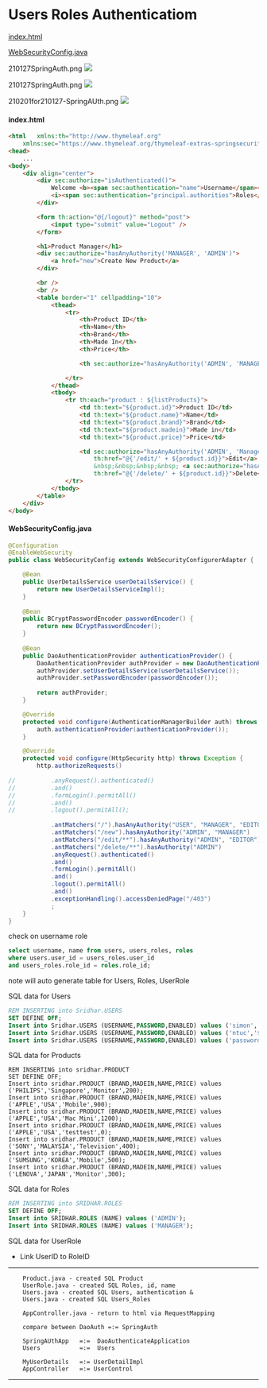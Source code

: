 Users Roles Authenticatiom
===


[ index.html ]( /210127-SpringAUth/index.html)

[ WebSecurityConfig.java ]( /210127-SpringAUth/WebSecurityConfig.java)

210127SpringAuth.png <img src="210127SpringAuth.png">

210127SpringAuth.png <img src="210127SpringAuth">

210201for210127-SpringAUth.png <img src="210201for210127-SpringAUth.png">

#### index.html
``` html
<html 	xmlns:th="http://www.thymeleaf.org"
	xmlns:sec="https://www.thymeleaf.org/thymeleaf-extras-springsecurity5">
<head>
	...
<body>
	<div align="center">
		<div sec:authorize="isAuthenticated()">
			Welcome <b><span sec:authentication="name">Username</span></b> &nbsp;
			<i><span sec:authentication="principal.authorities">Roles</span></i>
		</div>

		<form th:action="@{/logout}" method="post">
			<input type="submit" value="Logout" />
		</form>

		<h1>Product Manager</h1>
		<div sec:authorize="hasAnyAuthority('MANAGER', 'ADMIN')">
			<a href="new">Create New Product</a>
		</div>

		<br />
		<br />
		<table border="1" cellpadding="10">
			<thead>
				<tr>
					<th>Product ID</th>
					<th>Name</th>
					<th>Brand</th>
					<th>Made In</th>
					<th>Price</th>

					<th sec:authorize="hasAnyAuthority('ADMIN', 'MANAGER')">Actions</th>

				</tr>
			</thead>
			<tbody>
				<tr th:each="product : ${listProducts}">
					<td th:text="${product.id}">Product ID</td>
					<td th:text="${product.name}">Name</td>
					<td th:text="${product.brand}">Brand</td>
					<td th:text="${product.madein}">Made in</td>
					<td th:text="${product.price}">Price</td>

					<td sec:authorize="hasAnyAuthority('ADMIN', 'Manager')"><a
						th:href="@{'/edit/' + ${product.id}}">Edit</a>
						&nbsp;&nbsp;&nbsp;&nbsp; <a sec:authorize="hasAuthority('ADMIN')"
						th:href="@{'/delete/' + ${product.id}}">Delete</a></td>
				</tr>
			</tbody>
		</table>
	</div>
</body>
```

#### WebSecurityConfig.java
``` java
@Configuration
@EnableWebSecurity
public class WebSecurityConfig extends WebSecurityConfigurerAdapter {

	@Bean
	public UserDetailsService userDetailsService() {
		return new UserDetailsServiceImpl();
	}
	
	@Bean
	public BCryptPasswordEncoder passwordEncoder() {
		return new BCryptPasswordEncoder();
	}
	
	@Bean
	public DaoAuthenticationProvider authenticationProvider() {
		DaoAuthenticationProvider authProvider = new DaoAuthenticationProvider();
		authProvider.setUserDetailsService(userDetailsService());
		authProvider.setPasswordEncoder(passwordEncoder());
		
		return authProvider;
	}

	@Override
	protected void configure(AuthenticationManagerBuilder auth) throws Exception {
		auth.authenticationProvider(authenticationProvider());
	}

	@Override
	protected void configure(HttpSecurity http) throws Exception {
		http.authorizeRequests()
		
//			.anyRequest().authenticated()
//			.and()
//			.formLogin().permitAll()
//			.and()
//			.logout().permitAll();
		
			.antMatchers("/").hasAnyAuthority("USER", "MANAGER", "EDITOR", "ADMIN")
			.antMatchers("/new").hasAnyAuthority("ADMIN", "MANAGER")
			.antMatchers("/edit/**").hasAnyAuthority("ADMIN", "EDITOR")
			.antMatchers("/delete/**").hasAuthority("ADMIN")
			.anyRequest().authenticated()
			.and()
			.formLogin().permitAll()
			.and()
			.logout().permitAll()
			.and()
			.exceptionHandling().accessDeniedPage("/403")
			;
	}
}
```

check on username role

``` sql
select username, name from users, users_roles, roles
where users.user_id = users_roles.user_id
and users_roles.role_id = roles.role_id;
```

note will auto generate table for Users, Roles, UserRole

SQL data for Users
``` sql
REM INSERTING into Sridhar.USERS
SET DEFINE OFF;
Insert into Sridhar.USERS (USERNAME,PASSWORD,ENABLED) values ('simon','$2y$12$PPrZxxCGwaOAtO/lqS5g3e6ft9Oi6tLN1mgwQuHu2y9bGVeG.pYMC',1);
Insert into Sridhar.USERS (USERNAME,PASSWORD,ENABLED) values ('ntuc','$2y$12$OlRxs83PvNA.LuDKQngubuZFWXKg4IBd19xyXt43KD9WQeNGx55VW',1);
Insert into Sridhar.USERS (USERNAME,PASSWORD,ENABLED) values ('password','$2y$12$FaKrkyaHn18dGpPUQ.md/ec86MTUuaAZyugfJ6YV8Qz2h/I06MLwm',1);

```

SQL data for Products
``` sqk
REM INSERTING into sridhar.PRODUCT
SET DEFINE OFF;
Insert into sridhar.PRODUCT (BRAND,MADEIN,NAME,PRICE) values ('PHILIPS','Singapore','Monitor',200);
Insert into sridhar.PRODUCT (BRAND,MADEIN,NAME,PRICE) values ('APPLE','USA','Mobile',900);
Insert into sridhar.PRODUCT (BRAND,MADEIN,NAME,PRICE) values ('APPLE','USA','Mac Mini',1200);
Insert into sridhar.PRODUCT (BRAND,MADEIN,NAME,PRICE) values ('APPLE','USA','testtest',0);
Insert into sridhar.PRODUCT (BRAND,MADEIN,NAME,PRICE) values ('SONY','MALAYSIA','Television',400);
Insert into sridhar.PRODUCT (BRAND,MADEIN,NAME,PRICE) values ('SUMSUNG','KOREA','Mobile',500);
Insert into sridhar.PRODUCT (BRAND,MADEIN,NAME,PRICE) values ('LENOVA','JAPAN','Monitor',300);
```

SQL data for Roles
``` SQL
REM INSERTING into SRIDHAR.ROLES
SET DEFINE OFF;
Insert into SRIDHAR.ROLES (NAME) values ('ADMIN');
Insert into SRIDHAR.ROLES (NAME) values ('MANAGER');
```

SQL data for UserRole
* Link UserID to RoleID

---

		Product.java - created SQL Product
		UserRole.java - created SQL Roles, id, name
		Users.java - created SQL Users, authentication &
		Users.java - created SQL Users_Roles
		
		AppController.java - return to html via RequestMapping
		
		compare between DaoAuth =:= SpringAuth
		
		SpringAUthApp   =:=  DaoAuthenticateApplication
		Users  			=:=  Users
		
		MyUserDetails	=:= UserDetailImpl
		AppController	=:=	UserControl

---
